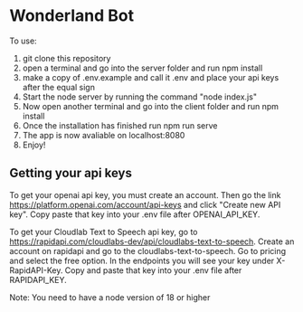 # Wonderland Bot

To use:
1. git clone this repository
2. open a terminal and go into the server folder and run npm install
3. make a copy of .env.example and call it .env and place your api keys after the equal sign
4. Start the node server by running the command "node index.js"
4. Now open another terminal and go into the client folder and run npm install
5. Once the installation has finished run npm run serve
6. The app is now avaliable on localhost:8080
7. Enjoy!

## Getting your api keys
To get your openai api key, you must create an account. Then go the link https://platform.openai.com/account/api-keys and click "Create new API key". Copy paste that key into your .env file after OPENAI_API_KEY. 

To get your Cloudlab Text to Speech api key, go to https://rapidapi.com/cloudlabs-dev/api/cloudlabs-text-to-speech. Create an account on rapidapi and go to the cloudlabs-text-to-speech. Go to pricing and select the free option. In the endpoints you will see your key under X-RapidAPI-Key.
Copy and paste that key into your .env file after RAPIDAPI_KEY.



Note: You need to have a node version of 18 or higher



